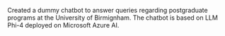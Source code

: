 Created a dummy chatbot to answer queries regarding postgraduate programs at the University of Birmignham. The chatbot is based on LLM Phi-4 deployed on Microsoft Azure AI.